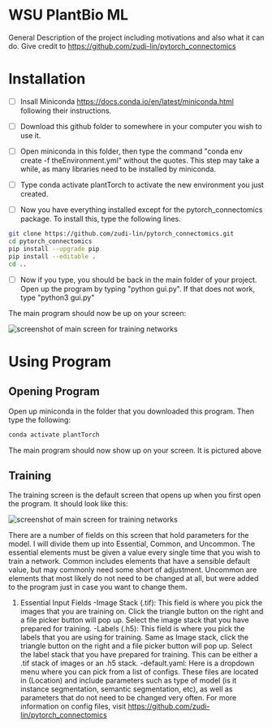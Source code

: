 # WSU PlantBio ML

General Description of the project including motivations and also what it can do. Give credit to https://github.com/zudi-lin/pytorch_connectomics

# Installation



- [ ] Insall Miniconda https://docs.conda.io/en/latest/miniconda.html following their instructions.

- [ ] Download this github folder to somewhere in your computer you wish to use it.

- [ ] Open miniconda in this folder, then type the command "conda env create -f theEnvironment.yml" without the quotes. This step may take a while, as many libraries need to be installed by miniconda.

- [ ] Type conda activate plantTorch to activate the new environment you just created.

- [ ] Now you have everything installed except for the pytorch_connectomics package. To install this, type the following lines.

```bash
git clone https://github.com/zudi-lin/pytorch_connectomics.git
cd pytorch_connectomics
pip install --upgrade pip
pip install --editable .
cd ..
```

- [ ] Now if you type, you should be back in the main folder of your project. Open up the program by typing "python gui.py". If that does not work, type "python3 gui.py"

The main program should now be up on your screen:

![screenshot of main screen for training networks](https://github.com/ajbrookhouse/WSU_PlantBio_ML/blob/main/images/trainScreenshot.png)

# Using Program

## Opening Program

Open up miniconda in the folder that you downloaded this program. Then type the following:
```bash
conda activate plantTorch
```
The main program should now show up on your screen. It is pictured above

## Training

The training screen is the default screen that opens up when you first open the program. It should look like this:

![screenshot of main screen for training networks](https://github.com/ajbrookhouse/WSU_PlantBio_ML/blob/main/images/trainScreenshot.png)

There are a number of fields on this screen that hold parameters for the model. I will divide them up into Essential, Common, and Uncommon. The essential elements must be given a value every single time that you wish to train a network. Common includes elements that have a sensible default value, but may commonly need some short of adjustment. Uncommon are elements that most likely do not need to be changed at all, but were added to the program just in case you want to change them.

1. Essential Input Fields
  -Image Stack (.tif): This field is where you pick the images that you are training on. Click the triangle button on the right and a file picker button will pop up. Select the image stack that you have prepared for training.
  -Labels (.h5): This field is where you pick the labels that you are using for training. Same as Image stack, click the triangle button on the right and a file picker button will pop up. Select the label stack that you have prepared for training. This can be either a .tif stack of images or an .h5 stack.
  -default.yaml: Here is a dropdown menu where you can pick from a list of configs. These files are located in (Location) and include parameters such as type of model (is it instance segmentation, semantic segmentation, etc), as well as parameters that do not need to be changed very often. For more information on config files, visit https://github.com/zudi-lin/pytorch_connectomics
